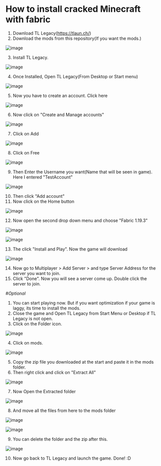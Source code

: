 # How to install cracked Minecraft with fabric
1. Download TL Legacy(https://tlaun.ch/)
2. Download the mods from this repository(If you want the mods.)

![image](https://user-images.githubusercontent.com/69149458/216064831-ef5829c8-0d87-4bcd-87b6-b10fb4460afe.png)

3. Install TL Legacy.

![image](https://user-images.githubusercontent.com/69149458/216065099-51e17828-d5bd-44f1-af96-1cac5458d57f.png)


4. Once Installed, Open TL Legacy(From Desktop or Start menu)

![image](https://user-images.githubusercontent.com/69149458/216065255-6a2b919e-e2d9-4741-966b-61652bdb0d2e.png)

5. Now you have to create an account. Click here

![image](https://user-images.githubusercontent.com/69149458/216065429-1948c58e-721f-4759-8079-772dc6960982.png)

6. Now click on "Create and Manage accounts"

![image](https://user-images.githubusercontent.com/69149458/216065659-2c41135f-befb-4b61-b79d-774375dc1dfa.png)

7. Click on Add

![image](https://user-images.githubusercontent.com/69149458/216065835-0031ae48-253f-4cba-b18d-78c6c789efe8.png)

8. Click on Free

![image](https://user-images.githubusercontent.com/69149458/216065919-3c3fce6b-194a-4f38-9c69-4bf79771ed0c.png)

9. Then Enter the Username you want(Name that will be seen in game). Here I entered "TestAccount"

![image](https://user-images.githubusercontent.com/69149458/216066099-235a4466-c15e-4dec-8600-914be78a3b8b.png)

10. Then click "Add account"
11. Now click on the Home button 

![image](https://user-images.githubusercontent.com/69149458/216066338-8bd3a4bc-0016-4833-a484-86912855b14c.png)

12. Now open the second drop down menu and choose "Fabric 1.19.3"

![image](https://user-images.githubusercontent.com/69149458/216066449-e54e835f-cb2c-4958-903f-18ce113886e3.png)

![image](https://user-images.githubusercontent.com/69149458/216066696-77ad80e6-9e62-4eab-8a53-3de2ddc74f04.png)

13. The click "Install and Play". Now the game will download

![image](https://user-images.githubusercontent.com/69149458/216066906-ec4e0218-69d3-4b42-941a-a4c855b744f3.png)

14. Now go to Multiplayer > Add Server > and type Server Address for the server you want to join.
15. Click "Done". Now you will see a server come up. Double click the server to join.

#*Optional*
1. You can start playing now. But if you want optimization if your game is laggy, its time to install the mods.
2. Close the game and Open TL Legacy from Start Menu or Desktop if TL Legacy is not open.
3. Click on the Folder icon.

![image](https://user-images.githubusercontent.com/69149458/216069775-a55c87fd-131c-4ba1-b849-eef707e193d6.png)

4. Click on mods.

![image](https://user-images.githubusercontent.com/69149458/216069927-c7e4096a-d811-4a0e-8e8c-2260e94c1fb8.png)

5. Copy the zip file you downloaded at the start and paste it in the mods folder.
6. Then right click and click on "Extract All" 

![image](https://user-images.githubusercontent.com/69149458/216070469-4e3425a5-d080-4b31-9333-eb5121867382.png)

7. Now Open the Extracted folder

![image](https://user-images.githubusercontent.com/69149458/216070890-dda4752a-a19f-4c10-87e5-77dd42a7485d.png)

8. And move all the files from here to the mods folder

![image](https://user-images.githubusercontent.com/69149458/216072237-a823e2aa-c104-4dd6-8ad3-bc31c3ea2487.png)

![image](https://user-images.githubusercontent.com/69149458/216072371-c8742066-7d50-4f4f-bf00-af33f9b08fe6.png)

9. You can delete the folder and the zip after this.

![image](https://user-images.githubusercontent.com/69149458/216072453-915b9032-e88d-4d37-aea4-d1be46da49d8.png)

10. Now go back to TL Legacy and launch the game. Done! :D
